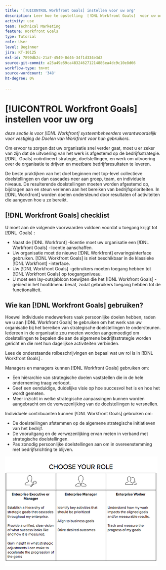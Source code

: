```yaml
---
title: '[!UICONTROL Workfront Goals] instellen voor uw org'
description: Leer hoe te opstelling  [!DNL Workfront Goals]  voor uw organisatie zodat u kunt verzekeren dat de werkuitvoering met uw strategie wordt gericht.
activity: use
team: Technical Marketing
feature: Workfront Goals
type: Tutorial
role: User
level: Beginner
jira: KT-10125
exl-id: 7890db2c-21a7-4549-8d46-34f1d334e3d2
source-git-commit: a25a49e59ca483246271214886ea4dc9c10e8d66
workflow-type: tm+mt
source-wordcount: '348'
ht-degree: 0%

---
```


# [!UICONTROL Workfront Goals] instellen voor uw org

*deze sectie is voor [!DNL Workfront] systeembeheerders verantwoordelijk voor vestiging de Doelen van Workfront voor hun gebruikers.*

Om ervoor te zorgen dat uw organisatie snel verder gaat, moet u er zeker van zijn dat de uitvoering van het werk is afgestemd op de bedrijfsstrategie. [!DNL &#x200B;  Goals] coördineert strategie, doelstellingen, en werk om uitvoering over de organisatie te drijven en meetbare bedrijfsresultaten te leveren.

De beste praktijken van het doel beginnen met top-level collectieve doelstellingen en dan cascades neer aan groep, team, en individuele niveaus. De resulterende doelstellingen moeten worden afgestemd op, bijdragen aan en steun verlenen aan het bereiken van bedrijfsprioriteiten. In [!DNL Workfront] worden doelen ondersteund door resultaten of activiteiten die aangeven hoe u ze bereikt.

## [!DNL Workfront Goals] checklist

U moet aan de volgende voorwaarden voldoen voordat u toegang krijgt tot [!DNL &#x200B;  Goals] :

* Naast de [!DNL Workfront] -licentie moet uw organisatie een [!DNL Workfront Goals] -licentie aanschaffen.
* Uw organisatie moet de nieuwe [!DNL Workfront] ervaringsinterface gebruiken. [!DNL Workfront Goals] is niet beschikbaar in de klassieke [!DNL Workfront] -interface.
* Uw [!DNL Workfront Goals] -gebruikers moeten toegang hebben tot [!DNL Workfront Goals] op toegangsniveau.
* U moet een lay-outsjabloon toewijzen die het [!DNL Workfront Goals] -gebied in het hoofdmenu bevat, zodat gebruikers toegang hebben tot de functionaliteit.

## Wie kan [!DNL Workfront Goals] gebruiken?

Hoewel individuele medewerkers vaak persoonlijke doelen hebben, raden we u aan [!DNL Workfront Goals] te gebruiken om het werk van uw organisatie bij het bereiken van strategische doelstellingen te ondersteunen. Iedereen in de organisatie zou moeten worden aangemoedigd om doelstellingen te bepalen die aan de algemene bedrijfsstrategie worden gericht en die met hun dagelijkse activiteiten verbinden.

Lees de onderstaande rolbeschrijvingen en bepaal wat uw rol is in [!DNL Workfront Goals] .

Managers en managers kunnen [!DNL Workfront Goals] gebruiken om:

* Een hiërarchie van strategische doelen vaststellen die in de hele onderneming traag verloopt.
* Geef een eenduidige, duidelijke visie op hoe succesvol het is en hoe het wordt gemeten.
* Meer inzicht in welke strategische aanpassingen kunnen worden aangebracht om de verwezenlijking van de doelstellingen te versnellen.

Individuele contribuanten kunnen [!DNL Workfront Goals] gebruiken om:

* De doelstellingen afstemmen op de algemene strategische initiatieven van het bedrijf.
* De vooruitgang en de verwezenlijking ervan meten in verband met strategische doelstellingen.
* Pas zonodig persoonlijke doelstellingen aan om in overeenstemming met bedrijfsrichting te blijven.

![ grafisch van A van verschillende rollen voor de Doelen van Workfront ](assets/01-workfront-goals-choose-your-role.png)

